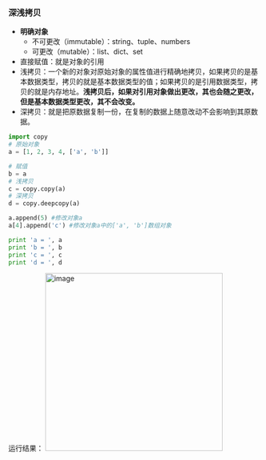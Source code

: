 ### 深浅拷贝


+ **明确对象**
  +  不可更改（immutable）：string、tuple、numbers
  +  可更改（mutable）：list、dict、set
+ 直接赋值：就是对象的引用
+ 浅拷贝：一个新的对象对原始对象的属性值进行精确地拷贝，如果拷贝的是基本数据类型，拷贝的就是基本数据类型的值；如果拷贝的是引用数据类型，拷贝的就是内存地址。**浅拷贝后，如果对引用对象做出更改，其也会随之更改，但是基本数据类型更改，其不会改变。**
+ 深拷贝：就是把原数据复制一份，在复制的数据上随意改动不会影响到其原数据。

```python
import copy
# 原始对象
a = [1, 2, 3, 4, ['a', 'b']] 

# 赋值
b = a
# 浅拷贝
c = copy.copy(a)
# 深拷贝
d = copy.deepcopy(a)

a.append(5) #修改对象a
a[4].append('c') #修改对象a中的['a', 'b']数组对象

print 'a = ', a
print 'b = ', b
print 'c = ', c
print 'd = ', d
```
运行结果：
<img width="355" alt="image" src="https://user-images.githubusercontent.com/45594667/153817160-c74c1d68-8781-4861-a82c-470cd0ffeba0.png">







